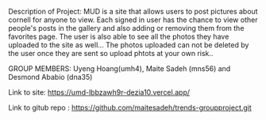 Description of Project: MUD is a site that allows users to post pictures about cornell for anyone to view. Each signed in user has the chance to view other people's posts in the gallery and also adding or removing them from the favorites page. The user is also able to see all the photos they have uploaded to the site as well... The photos uploaded can not be deleted by the user once they are sent so upload phtots at your own risk..

GROUP MEMBERS: Uyeng Hoang(umh4), Maite Sadeh (mns56) and Desmond Ababio (dna35)

Link to site: https://umd-lbbzawh9r-dezia10.vercel.app/

Link to gitub repo : https://github.com/maitesadeh/trends-groupproject.git
